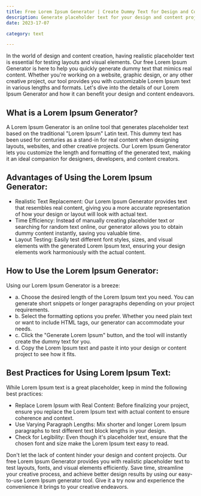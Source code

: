 ```yaml
---
title: Free Lorem Ipsum Generator | Create Dummy Text for Design and Content Projects
description: Generate placeholder text for your design and content projects with our free Lorem Ipsum Generator! Create dummy text in various lengths and formats to test layouts, fonts, and visual elements. Save time and streamline your creative process with our easy-to-use Lorem Ipsum generator tool.
date: 2023-17-07

category: text

---
```

In the world of design and content creation, having realistic placeholder text is essential for testing layouts and visual elements. Our free Lorem Ipsum Generator is here to help you quickly generate dummy text that mimics real content. Whether you're working on a website, graphic design, or any other creative project, our tool provides you with customizable Lorem Ipsum text in various lengths and formats. Let's dive into the details of our Lorem Ipsum Generator and how it can benefit your design and content endeavors.

## What is a Lorem Ipsum Generator?
A Lorem Ipsum Generator is an online tool that generates placeholder text based on the traditional "Lorem Ipsum" Latin text. This dummy text has been used for centuries as a stand-in for real content when designing layouts, websites, and other creative projects. Our Lorem Ipsum Generator lets you customize the length and formatting of the generated text, making it an ideal companion for designers, developers, and content creators.

## Advantages of Using the Lorem Ipsum Generator:
- Realistic Text Replacement: Our Lorem Ipsum Generator provides text that resembles real content, giving you a more accurate representation of how your design or layout will look with actual text.
- Time Efficiency: Instead of manually creating placeholder text or searching for random text online, our generator allows you to obtain dummy content instantly, saving you valuable time.
- Layout Testing: Easily test different font styles, sizes, and visual elements with the generated Lorem Ipsum text, ensuring your design elements work harmoniously with the actual content.

## How to Use the Lorem Ipsum Generator:
Using our Lorem Ipsum Generator is a breeze:
- a. Choose the desired length of the Lorem Ipsum text you need. You can generate short snippets or longer paragraphs depending on your project requirements.
- b. Select the formatting options you prefer. Whether you need plain text or want to include HTML tags, our generator can accommodate your needs.
- c. Click the "Generate Lorem Ipsum" button, and the tool will instantly create the dummy text for you.
- d. Copy the Lorem Ipsum text and paste it into your design or content project to see how it fits.

## Best Practices for Using Lorem Ipsum Text:
While Lorem Ipsum text is a great placeholder, keep in mind the following best practices:
- Replace Lorem Ipsum with Real Content: Before finalizing your project, ensure you replace the Lorem Ipsum text with actual content to ensure coherence and context.
- Use Varying Paragraph Lengths: Mix shorter and longer Lorem Ipsum paragraphs to test different text block lengths in your design.
- Check for Legibility: Even though it's placeholder text, ensure that the chosen font and size make the Lorem Ipsum text easy to read.

Don't let the lack of content hinder your design and content projects. Our free Lorem Ipsum Generator provides you with realistic placeholder text to test layouts, fonts, and visual elements efficiently. Save time, streamline your creative process, and achieve better design results by using our easy-to-use Lorem Ipsum generator tool. Give it a try now and experience the convenience it brings to your creative endeavors.